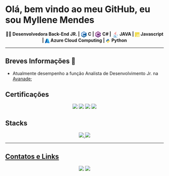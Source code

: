 # **Olá, bem vindo ao meu GitHub, eu sou Myllene Mendes**

<div align="center">
    <b> 👩‍💻 Desenvolvedora Back-End JR. | <img align="center" alt="logo-C" height="20" width="20" src="https://raw.githubusercontent.com/devicons/devicon/master/icons/c/c-original.svg"> C | <img align="center" alt="logo-Csharp" height="20" width="20" src="https://raw.githubusercontent.com/devicons/devicon/master/icons/csharp/csharp-original.svg"> C# | <img align="center" alt="logo-java" height="20" width="20" src="https://raw.githubusercontent.com/devicons/devicon/master/icons/java/java-original.svg"> JAVA | <img align="center" alt="logo-Js" height="15" width="15" src="https://raw.githubusercontent.com/devicons/devicon/master/icons/javascript/javascript-plain.svg"> Javascript | <img alt="azure-logo" align="center" height="15" width="15" src="https://raw.githubusercontent.com/devicons/devicon/master/icons/azure/azure-original.svg"> Azure Cloud Computing | <img align="center" alt="logo-py" height="15" width="15" src="https://raw.githubusercontent.com/devicons/devicon/master/icons/python/python-original.svg"> Python</b>
</div>

-----------------
## **Breves Informações** 📣
- Atualmente desempenho a função Analista de Desenvolvimento Jr. na [Avanade](https://www.avanade.com/pt-br);

## **Certificações**
<div align="center">
    <a href="https://www.credly.com/badges/a8746584-c018-49c6-92a1-411ee9f20be9/public_url" target="_blank"><img src="https://images.credly.com/size/100x100/images/be8fcaeb-c769-4858-b567-ffaaa73ce8cf/image.png"></a>
    <a href="https://www.credly.com/badges/bba9a9f5-dcab-4d31-b4bb-73af96630ba7/public_url" target="_blank"><img src="https://images.credly.com/size/100x100/images/70eb1e3f-d4de-4377-a062-b20fb29594ea/azure-data-fundamentals-600x600.png"></a>
    <a href="https://www.credly.com/badges/daba0485-ff17-466b-bade-8f3fe3b99a63/public_url" target="_blank"><img src="https://images.credly.com/size/100x100/images/787c11c7-306d-43a5-9fe7-bd3b8e7886e6/image.png"></a>
    <a href="https://www.credly.com/badges/d25cdf11-2c4b-46c8-90eb-8a0e7f563f1e/public_url" target="_blank"><img src="https://images.credly.com/size/100x100/images/02385bfc-b8e3-46b0-a005-c4c354eff100/image.png"></a>
</div>

## **Stacks** 
<div align="center">
  <a href="https://github.com/myllenefms/myllenefms">
  <img height="180em" src="https://github-readme-stats.vercel.app/api?username=myllenefms&theme=dracula&show_icons=true"/>
  <img height="180em" src="https://github-readme-stats.vercel.app/api/top-langs/?username=myllenefms&layout=compact&theme=dracula"/>
</div>

------------
## **Contatos e Links**

<div align="center">
    <a href="mailto:myllenefms@hotmail.com" target="_blank"><img src="https://img.shields.io/badge/Gmail-D14836?style=for-the-badge&logo=gmail&logoColor=white"></a>
    <a href="https://www.linkedin.com/in/myllenefms/" target="_blank"><img src="https://img.shields.io/badge/LinkedIn-0077B5?style=for-the-badge&logo=linkedin&logoColor=white"></a>
</div>
